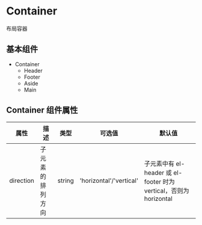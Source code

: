 # Container

布局容器

## 基本组件

- Container
  - Header
  - Footer
  - Aside
  - Main

## Container 组件属性

| 属性      | 描述             | 类型   | 可选值                  | 默认值                                                             |
| --------- | ---------------- | ------ | ----------------------- | ------------------------------------------------------------------ |
| direction | 子元素的排列方向 | string | 'horizontal'/'vertical' | 子元素中有 el-header 或 el-footer 时为 vertical，否则为 horizontal |

